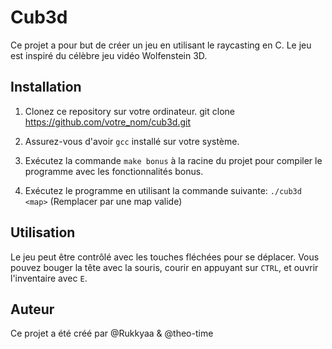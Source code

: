 # Cub3d

Ce projet a pour but de créer un jeu en utilisant le raycasting en C. Le jeu est inspiré du célèbre jeu vidéo Wolfenstein 3D.

## Installation

1. Clonez ce repository sur votre ordinateur.
git clone https://github.com/votre_nom/cub3d.git

2. Assurez-vous d'avoir `gcc` installé sur votre système.

3. Exécutez la commande `make bonus` à la racine du projet pour compiler le programme avec les fonctionnalités bonus.

4. Exécutez le programme en utilisant la commande suivante:
`./cub3d <map>` (Remplacer <map> par une map valide)


## Utilisation

Le jeu peut être contrôlé avec les touches fléchées pour se déplacer. Vous pouvez bouger la tête avec la souris, courir en appuyant sur `CTRL`, et ouvrir l'inventaire avec `E`.

## Auteur

Ce projet a été créé par @Rukkyaa & @theo-time
